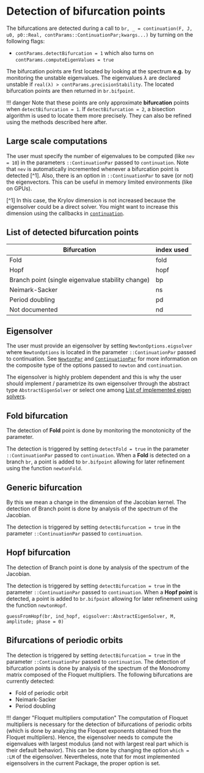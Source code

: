 # Detection of bifurcation points

The bifurcations are detected during a call to `br, _ = continuation(F, J, u0, p0::Real, contParams::ContinuationPar;kwargs...)` by turning on the following flags:

- `contParams.detectBifurcation = 1` which also turns on `contParams.computeEigenValues = true`

The bifurcation points are first located by looking at the spectrum **e.g.** by monitoring the unstable eigenvalues. The eigenvalues $\lambda$ are declared unstable if `real(λ) > contParams.precisionStability`. The located bifurcation points are then returned in `br.bifpoint`. 

!!! danger 
    Note that these points are only approximate **bifurcation** points when `detectBifurcation = 1`. If `detectBifurcation = 2`, a bisection algorithm is used to locate them more precisely. They can also be refined using the methods described here after.

## Large scale computations

The user must specify the number of eigenvalues to be computed (like `nev = 10`) in the parameters `::ContinuationPar` passed to `continuation`. Note that `nev` is automatically incremented whenever a bifurcation point is detected [^1]. Also, there is an option in `::ContinuationPar` to save (or not) the eigenvectors. This can be useful in memory limited environments (like on GPUs).
    
[^1] In this case, the Krylov dimension is not increased because the eigensolver could be a direct solver. You might want to increase this dimension using the callbacks in [`continuation`](@ref). 

## List of detected bifurcation points
|Bifurcation|index used|
|---|---|
| Fold | fold |
| Hopf | hopf |
| Branch point (single eigenvalue stability change) | bp |
| Neimark-Sacker | ns |
| Period doubling | pd |
| Not documented | nd |

## Eigensolver

The user must provide an eigensolver by setting `NewtonOptions.eigsolver` where `NewtonOptions` is located in the parameter `::ContinuationPar` passed to continuation. See [`NewtonPar`](@ref) and [`ContinuationPar`](@ref) for more information on the composite type of the options passed to `newton` and `continuation`.

The eigensolver is highly problem dependent and this is why the user should implement / parametrize its own eigensolver through the abstract type `AbstractEigenSolver` or select one among [List of implemented eigen solvers](@ref).

## Fold bifurcation
The detection of **Fold** point is done by monitoring  the monotonicity of the parameter.

The detection is triggered by setting `detectFold = true` in the parameter `::ContinuationPar` passed to `continuation`. When a **Fold** is detected on a branch `br`, a point is added to `br.bifpoint` allowing for later refinement using the function `newtonFold`.

## Generic bifurcation

By this we mean a change in the dimension of the Jacobian kernel. The detection of Branch point is done by analysis of the spectrum of the Jacobian.

The detection is triggered by setting `detectBifurcation = true` in the parameter `::ContinuationPar` passed to `continuation`. 

## Hopf bifurcation

The detection of Branch point is done by analysis of the spectrum of the Jacobian.

The detection is triggered by setting `detectBifurcation = true` in the parameter `::ContinuationPar` passed to `continuation`. When a **Hopf point** is detected, a point is added to `br.bifpoint` allowing for later refinement using the function `newtonHopf`.

```@docs
guessFromHopf(br, ind_hopf, eigsolver::AbstractEigenSolver, M, amplitude; phase = 0)
```

## Bifurcations of periodic orbits
The detection is triggered by setting `detectBifurcation = true` in the parameter `::ContinuationPar` passed to `continuation`. The detection of bifurcation points is done by analysis of the spectrum of the Monodromy matrix composed of the Floquet multipliers. The following bifurcations are currently detected:

- Fold of periodic orbit
- Neimark-Sacker 
- Period doubling

!!! danger "Floquet multipliers computation"
    The computation of Floquet multipliers is necessary for the detection of bifurcations of periodic orbits (which is done by analyzing the Floquet exponents obtained from the Floquet multipliers). Hence, the eigensolver needs to compute the eigenvalues with largest modulus (and not with largest real part which is their default behavior). This can be done by changing the option `which = :LM` of the eigensolver. Nevertheless, note that for most implemented eigensolvers in the current Package, the proper option is set.   